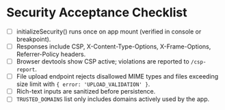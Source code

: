 # Security Acceptance Checklist

- [ ] initializeSecurity() runs once on app mount (verified in console or breakpoint).
- [ ] Responses include CSP, X-Content-Type-Options, X-Frame-Options, Referrer-Policy headers.
- [ ] Browser devtools show CSP active; violations are reported to `/csp-report`.
- [ ] File upload endpoint rejects disallowed MIME types and files exceeding size limit with `{ error: 'UPLOAD_VALIDATION' }`.
- [ ] Rich-text inputs are sanitized before persistence.
- [ ] `TRUSTED_DOMAINS` list only includes domains actively used by the app.
